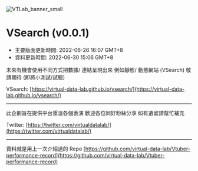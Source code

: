 ![VTLab_banner_small](https://user-images.githubusercontent.com/107298988/175805443-dc806e27-ecb6-4dd6-a075-9c99e4ded87c.jpg)

# VSearch (v0.0.1)
- 主要版面更新時間: 2022-06-26 16:07 GMT+8
- 資料更新時間: 2022-06-30 15:06 GMT+8

未來有機會使用不同方式把數據/ 連結呈現出來
例如靜態/ 動態網站 (VSearch) 敬請期待 (即將小測試/試驗)

VSearch: [https://virtual-data-lab.github.io/vsearch/](https://virtual-data-lab.github.io/vsearch/)

<hr>

此企劃旨在提供平台重溫各個表演 
歡迎各位同好粉絲分享 如有遺留請幫忙補充

Twitter: [https://twitter.com/virtualdatalab/](https://twitter.com/virtualdatalab/)

<hr>

資料就是用上一次介紹過的 Repo
[https://github.com/virtual-data-lab/Vtuber-performance-record](https://github.com/virtual-data-lab/Vtuber-performance-record)

